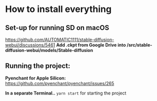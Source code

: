 # How to install everything

## Set-up for running SD on macOS
https://github.com/AUTOMATIC1111/stable-diffusion-webui/discussions/5461
**Add .ckpt from Google Drive into /src/stable-diffusion-webui/models/Stable-diffusion**

## Running the project:

**Pyenchant for Apple Silicon:**
https://github.com/pyenchant/pyenchant/issues/265

**In a separate Terminal..**
`yarn start` for starting the project
